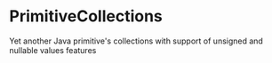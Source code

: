 # PrimitiveCollections
Yet another Java primitive's collections with support  of unsigned and nullable values features 
